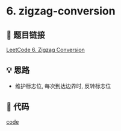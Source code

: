 # 6. zigzag-conversion

## 🔗 题目链接

[LeetCode 6. Zigzag Conversion](https://leetcode.com/problems/zigzag-conversion/)

## 💡 思路

* 维护标志位, 每次到达边界时, 反转标志位 

## 🧩 代码

[code](../problems/6.zigzag-conversion.py)
